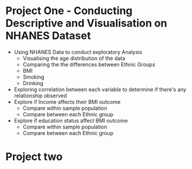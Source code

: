 # Project One - Conducting Descriptive and Visualisation on NHANES Dataset

- Using NHANES Data to conduct exploratory Analysis
  - Visualising the age distribution of the data
  - Comparing the the differences between Ethnic Groups
  - BMI
  - Smoking
  - Drinking
- Exploring correlation between each variable to determine if there's any relationship observed
- Explore if Income affects their BMI outcome
  - Compare within sample population
  - Compare between each Ethnic group
- Explore if education status affect BMI outcome
  - Compare within sample population
  - Compare between each Ethnic group
  
# Project two
